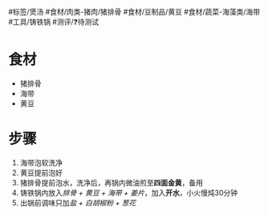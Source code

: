 #标签/煲汤 
#食材/肉类-猪肉/猪排骨 #食材/豆制品/黄豆 #食材/蔬菜-海藻类/海带
#工具/铸铁锅 
#测评/❓待测试 

# 食材
- 猪排骨
- 海带
- 黄豆

# 步骤
1. 海带泡软洗净
2. 黄豆提前泡好
3. 猪排骨提前泡水，洗净后，再锅内微油煎至**四面金黄**，备用
4. 铸铁锅内放入*排骨 + 黄豆 + 海带 + 姜片*，加入**开水**，小火慢炖30分钟
5. 出锅前调味只加*盐 + 白胡椒粉 + 葱花*
